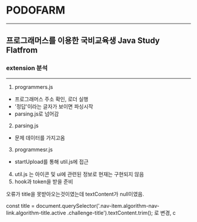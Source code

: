 # PODOFARM
---

## 프로그래머스를 이용한 국비교육생 Java Study Flatfrom



### extension 분석
----------------------
1. programmers.js
- 프로그래머스 주소 확인, 로더 실행
- '정답'이라는 글자가 보이면 파싱시작
- parsing.js로 넘어감
2. parsing.js
- 문제 데이터를 가지고옴
3. programmesr.js
- startUpload를 통해 util.js에 접근
4. util.js 는 아이콘 및 ui에 관련된 정보로 현재는 구현되지 않음
5. hook과 token을 받을 준비

오류가 title을 못받아오는것이였는데
textContent가 null이였음.

const title = document.querySelector('.nav-item.algorithm-nav-link.algorithm-title.active .challenge-title').textContent.trim();
로 변경, c